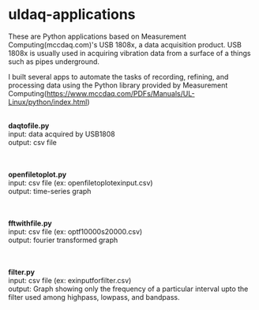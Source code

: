 # uldaq-applications

These are Python applications based on Measurement Computing(mccdaq.com)'s USB 1808x, a data acquisition product.
USB 1808x is usually used in acquiring vibration data from a surface of a things such as pipes underground.

I built several apps to automate the tasks of recording, refining, and processing data using the Python library provided by Measurement Computing(https://www.mccdaq.com/PDFs/Manuals/UL-Linux/python/index.html)


<br>**daqtofile.py**<br>
input: data acquired by USB1808<br>
output: csv file<br>
<br>

<br>**openfiletoplot.py**<br>
input: csv file (ex: openfiletoplotexinput.csv)<br>
output: time-series graph<br>
<br>

<br>**fftwithfile.py**<br>
input: csv file (ex: optf10000s20000.csv)<br>
output: fourier transformed graph<br>
<br>

<br>**filter.py**<br>
input: csv file (ex: exinputforfilter.csv)<br>
output: Graph showing only the frequency of a particular interval upto the filter used among highpass, lowpass, and bandpass.
<br>

